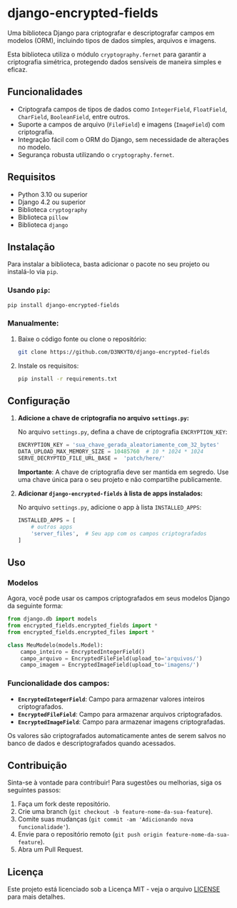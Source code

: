 # django-encrypted-fields

Uma biblioteca Django para criptografar e descriptografar campos em modelos (ORM), incluindo tipos de dados simples, arquivos e imagens. 

Esta biblioteca utiliza o módulo `cryptography.fernet` para garantir a criptografia simétrica, protegendo dados sensíveis de maneira simples e eficaz.

## Funcionalidades

- Criptografa campos de tipos de dados como `IntegerField`, `FloatField`, `CharField`, `BooleanField`, entre outros.
- Suporte a campos de arquivo (`FileField`) e imagens (`ImageField`) com criptografia.
- Integração fácil com o ORM do Django, sem necessidade de alterações no modelo.
- Segurança robusta utilizando o `cryptography.fernet`.

## Requisitos

- Python 3.10 ou superior
- Django 4.2 ou superior
- Biblioteca `cryptography`
- Biblioteca `pillow`
- Biblioteca `django`

## Instalação

Para instalar a biblioteca, basta adicionar o pacote no seu projeto ou instalá-lo via `pip`.

### Usando `pip`:

```bash
pip install django-encrypted-fields
```

### Manualmente:

1. Baixe o código fonte ou clone o repositório:
   
   ```bash
   git clone https://github.com/D3NKYT0/django-encrypted-fields
   ```

2. Instale os requisitos:
   
   ```bash
   pip install -r requirements.txt
   ```

## Configuração

1. **Adicione a chave de criptografia no arquivo `settings.py`:**

   No arquivo `settings.py`, defina a chave de criptografia `ENCRYPTION_KEY`:

   ```python
   ENCRYPTION_KEY = 'sua_chave_gerada_aleatoriamente_com_32_bytes'
   DATA_UPLOAD_MAX_MEMORY_SIZE = 10485760  # 10 * 1024 * 1024
   SERVE_DECRYPTED_FILE_URL_BASE =  'patch/here/'
   ```

   **Importante**: A chave de criptografia deve ser mantida em segredo. Use uma chave única para o seu projeto e não compartilhe publicamente.

2. **Adicionar `django-encrypted-fields` à lista de apps instalados:**

   No arquivo `settings.py`, adicione o app à lista `INSTALLED_APPS`:

   ```python
   INSTALLED_APPS = [
       # outros apps
       'server_files',  # Seu app com os campos criptografados
   ]
   ```

## Uso

### Modelos

Agora, você pode usar os campos criptografados em seus modelos Django da seguinte forma:

```python
from django.db import models
from encrypted_fields.encrypted_fields import *
from encrypted_fields.encrypted_files import *

class MeuModelo(models.Model):
    campo_inteiro = EncryptedIntegerField()
    campo_arquivo = EncryptedFileField(upload_to='arquivos/')
    campo_imagem = EncryptedImageField(upload_to='imagens/')
```

### Funcionalidade dos campos:

- **`EncryptedIntegerField`**: Campo para armazenar valores inteiros criptografados.
- **`EncryptedFileField`**: Campo para armazenar arquivos criptografados.
- **`EncryptedImageField`**: Campo para armazenar imagens criptografadas.

Os valores são criptografados automaticamente antes de serem salvos no banco de dados e descriptografados quando acessados.


## Contribuição

Sinta-se à vontade para contribuir! Para sugestões ou melhorias, siga os seguintes passos:

1. Faça um fork deste repositório.
2. Crie uma branch (`git checkout -b feature-nome-da-sua-feature`).
3. Comite suas mudanças (`git commit -am 'Adicionando nova funcionalidade'`).
4. Envie para o repositório remoto (`git push origin feature-nome-da-sua-feature`).
5. Abra um Pull Request.

## Licença

Este projeto está licenciado sob a Licença MIT - veja o arquivo [LICENSE](LICENSE) para mais detalhes.
